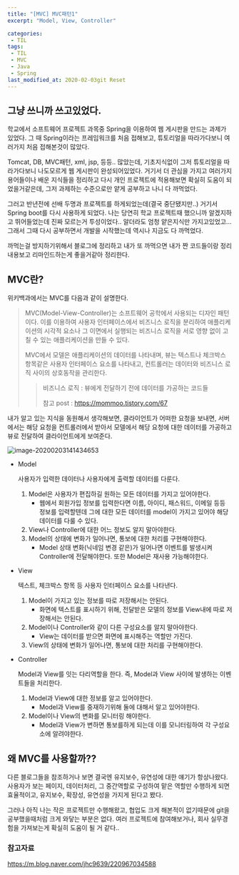 ```yaml
---
title: "[MVC] MVC패턴1"
excerpt: "Model, View, Controller"

categories:
 - TIL
tags:
 - TIL
 - MVC
 - Java
 - Spring
last_modified_at: 2020-02-03git Reset
---
```




## 그냥 쓰니까 쓰고있었다.

학교에서 소프트웨어 프로젝트 과목중 Spring을 이용하여 웹 게시판을 만드는 과제가 있었다. 그 때 Spring이라는 프레임워크를 처음 접해보고, 튜토리얼을 따라가다보니 여러가지 처음 접해본것이 많았다.

Tomcat, DB, MVC패턴, xml, jsp, 등등.. 많았는데, 기초지식없이 그저 튜토리얼을 따라가다보니 나도모르게 웹 게시판이 완성되어있었다. 거기서 더 관심을 가지고 여러가지 용어들이나 배운 지식들을 정리하고 다시 개인 프로젝트에 적용해보면 확실히 도움이 되었을거같은데, 그저 과제하는 수준으로만 얕게 공부하고 나니 다 까먹었다.

그러고 반년전에 선배 두명과 프로젝트를 하게되었는데(결국 중단됐지만..) 거기서 Spring boot를 다시 사용하게 되었다. 나는 당연히 학교 프로젝트때 했으니까 알겠지하고 뛰어들었는데 진짜 모르는거 투성이었다.. 알더라도 엄청 얕은지식만 가지고있었고... 그래서 그때 다시 공부하면서 개발을 시작했는데 역시나 지금도 다 까먹었다.

까먹는걸 방지하기위해서 블로그에 정리하고 내가 또 까먹으면 내가 짠 코드들이랑 정리내용보고 리마인드하는게 좋을거같아 정리한다.



## MVC란?

위키백과에서는 MVC를 다음과 같이 설명한다.

> MVC(Model-View-Controller)는 소프트웨어 공학에서 사용되는 디자인 패턴이다. 이를 이용하여 사용자 인터페이스에서 비즈니스 로직을 분리하여 애플리케이션의 시각적 요소나 그 이면에서 실행되는 비즈니스 로직을 서로 영향 없이 고칠 수 있는 애플리케이션을 만들 수 있다.
>
> MVC에서 모델은 애플리케이션의 데이터를 나타내며, 뷰는 텍스트나 체크박스 항목같은 사용자 인터페이스 요소를 나타내고, 컨트롤러는 데이터와 비즈니스 로직 사이의 상호동작을 관리한다.
>
> >  비즈니스 로직 : 뷰에게 전달하기 전에 데이터를 가공하는 코드들
> >
> > 참고 post : https://mommoo.tistory.com/67	

내가 알고 있는 지식을 동원해서 생각해보면, 클라이언트가 어떠한 요청을 보내면, 서버에서는 해당 요청을 컨트롤러에서 받아서 모델에서 해당 요청에 대한 데이터를 가공하고 뷰로 전달하여 클라이언트에게 보여준다.

![image-20200203141434653]({{site.url}}/assets/images/image-20200203141434653.png)

* Model

  사용자가 입력한 데이터나 사용자에게 출력할 데이터를 다룬다. 

  1. Model은 사용자가 편집하길 원하는 모든 데이터를 가지고 있어야한다.
     * 웹에서 회원가입 정보를 입력한다면 이름, 아이디, 패스워드, 이메일 등등 정보를 입력할텐데 그에 대한 모든 데이터를 model이 가지고 있어야 해당 데이터를 다룰 수 있다.
  2. View나 Controller에 대한 어느 정보도 알지 말아야한다.
  3. Model의 상태에 변화가 일어나면, 통보에 대한 처리를 구현해야한다.
     * Model 상태 변화(닉네임 변경 같은)가 일어나면 이벤트를 발생시켜 Controller에 전달해야한다. 또한 Model은 재사용 가능해야한다.

* View

  텍스트, 체크박스 항목 등 사용자 인터페이스 요소를 나타낸다.

  1. Model이 가지고 있는 정보를 따로 저장해서는 안된다.
     * 화면에 텍스트를 표시하기 위해, 전달받은 모델의 정보를 View내에 따로 저장해서는 안된다.
  2. Model이나 Controller와 같이 다른 구성요소를 알지 말아야한다.
     * View는 데이터를 받으면 화면에 표시해주는 역할만 가진다.
  3. View의 상태에 변화가 일어나면, 통보에 대한 처리를 구현해야한다.

* Controller

  Model과 View를 잇는 다리역할을 한다. 즉, Model과 View 사이에 발생하는 이벤트들을 처리한다.

  1. Model과 View에 대한 정보를 알고 있어야한다.
     * Model과 View를 중재하기위해 둘에 대해서 알고 있어야한다.
  2. Model이나 View의 변화를 모니터링 해야한다.
     * Model과 View가 변하면 통보를하게 되는데 이를 모니터링하여 각 구성요소에 알려야한다.



## 왜 MVC를 사용할까??

다른 블로그들을 참조하거나 보면 결국엔 유지보수, 유연성에 대한 얘기가 항상나왔다. 사용자가 보는 페이지, 데이터처리, 그 중간역할로 구성하여 맡은 역할만 수행하게 되면 효율적이고, 유지보수, 확장성, 유연성을 가지게 된다고 봤다.

그러나 아직 나는 작은 프로젝트만 수행해왔고, 협업도 크게 해본적이 없기때문에 git을 공부했을때처럼 크게 와닿는 부분은 없다. 여러 프로젝트에 참여해보거나, 회사 실무경험을 가져보는게 확실히 도움이 될 거 같다..



### 참고자료

https://m.blog.naver.com/jhc9639/220967034588